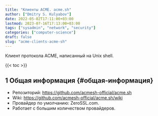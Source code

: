 ```yaml
---
title: "Клиенты ACME. acme.sh"
author: ["Dmitry S. Kulyabov"]
date: 2022-05-02T17:11:00+03:00
lastmod: 2023-07-16T17:13:00+03:00
tags: ["sysadmin", "network", "security"]
categories: ["computer-science"]
draft: false
slug: "acme-clients-acme-sh"
---
```


Клиент протокола ACME, написанный на Unix shell.

<!--more-->

{{< toc >}}


## <span class="section-num">1</span> Общая информация {#общая-информация}

-   Репозиторий: <https://github.com/acmesh-official/acme.sh>
-   Wiki: <https://github.com/acmesh-official/acme.sh/wiki>
-   Провайдер по умолчанию: ZeroSSL.com.
-   Работает с большим количеством провайдеров.
